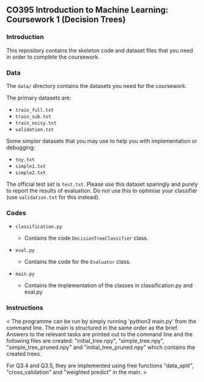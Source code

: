 ## CO395 Introduction to Machine Learning: Coursework 1 (Decision Trees)

### Introduction

This repository contains the skeleton code and dataset files that you need 
in order to complete the coursework.

### Data

The ``data/`` directory contains the datasets you need for the coursework.

The primary datasets are:
- ``train_full.txt``
- ``train_sub.txt``
- ``train_noisy.txt``
- ``validation.txt``

Some simpler datasets that you may use to help you with implementation or 
debugging:
- ``toy.txt``
- ``simple1.txt``
- ``simple2.txt``

The official test set is ``test.txt``. Please use this dataset sparingly and 
purely to report the results of evaluation. Do not use this to optimise your 
classifier (use ``validation.txt`` for this instead). 


### Codes

- ``classification.py``

	* Contains the code ``DecisionTreeClassifier`` class.


- ``eval.py``

	* Contains the code for the ``Evaluator`` class.


- ``main.py``

	* Contains the implementation of the classes in classification.py and eval.py

### Instructions

< The programme can be run by simply running 'python3 main.py' from the command line.
The main is structured in the same order as the brief. Answers to the relevant tasks 
are printed out to the command line and the following files are created: "initial_tree.npy", "simple_tree.npy", "simple_tree_pruned.npy" and "initial_tree_pruned.npy" which contains the created trees. 


For Q3.4 and Q3.5, they are implemented using free
functions "data_split", "cross_validation" and "weighted predict" in the main. >



